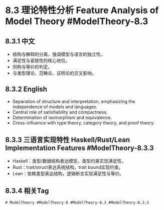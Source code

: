 # 8.3 理论特性分析 Feature Analysis of Model Theory #ModelTheory-8.3

## 8.3.1 中文

- 结构与解释的分离，强调模型与语言的独立性。
- 满足性与紧致性的核心地位。
- 同构与等价的判定。
- 与类型理论、范畴论、证明论的交叉影响。

## 8.3.2 English

- Separation of structure and interpretation, emphasizing the independence of models and languages.
- Central role of satisfiability and compactness.
- Determination of isomorphism and equivalence.
- Cross-influence with type theory, category theory, and proof theory.

## 8.3.3 三语言实现特性 Haskell/Rust/Lean Implementation Features #ModelTheory-8.3.3

- Haskell：类型/数据结构表达模型，类型约束实现满足性。
- Rust：trait/struct表达系统结构，trait bound实现约束。
- Lean：依赖类型表达结构，逻辑断言实现满足性与等价。

## 8.3.4 相关Tag

`# ModelTheory #ModelTheory-8 #ModelTheory-8.3 #ModelTheory-8.3.3`

